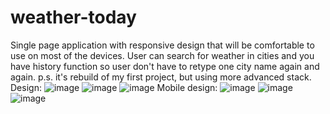 # weather-today
Single page application with responsive design that will be comfortable to use on most of the devices.
User can search for weather in cities and you have history function so user don't have to retype one city name again and again. 
p.s. it's rebuild of my first project, but using more advanced stack.
Design:
![image](https://user-images.githubusercontent.com/108106341/177461117-81b86f80-d049-46e5-8760-e3edf51f9294.png)
![image](https://user-images.githubusercontent.com/108106341/177461303-bd653f52-bde5-4c8c-b3a0-933a42204bf6.png)
![image](https://user-images.githubusercontent.com/108106341/177461438-8f4c9797-2101-44ba-b840-c59fec44f2a9.png)
Mobile design:
![image](https://user-images.githubusercontent.com/108106341/177461675-469281d6-8485-483b-904f-7951b9c60a81.png)
![image](https://user-images.githubusercontent.com/108106341/177461584-1e102f3c-6061-4747-8967-9df09254b2de.png)
![image](https://user-images.githubusercontent.com/108106341/177461525-ff3153fd-49b8-4edd-a0cd-8d5570300070.png)
